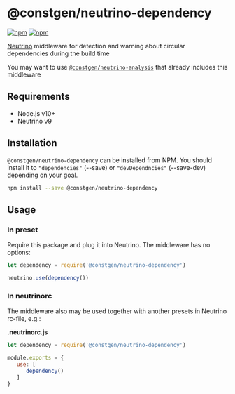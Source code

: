 # @constgen/neutrino-dependency

[![npm](https://img.shields.io/npm/v/@constgen/neutrino-dependency.svg)](https://www.npmjs.com/package/@constgen/neutrino-dependency)
[![npm](https://img.shields.io/npm/dt/@constgen/neutrino-dependency.svg)](https://www.npmjs.com/package/@constgen/neutrino-dependency)

[Neutrino](https://neutrino.js.org) middleware for detection and warning about circular dependencies during the build time

You may want to use [`@constgen/neutrino-analysis`](https://github.com/constgen/constgen-neutrino/packages/analysis) that already includes this middleware

## Requirements

- Node.js v10+
- Neutrino v9

## Installation

`@constgen/neutrino-dependency` can be installed from NPM. You should install it to `"dependencies"` (--save) or `"devDependncies"` (--save-dev) depending on your goal.

```bash
npm install --save @constgen/neutrino-dependency
```

## Usage

### In preset

Require this package and plug it into Neutrino. The middleware has no options:

```js
let dependency = require('@constgen/neutrino-dependency')

neutrino.use(dependency())
```

### In **neutrinorc**

The middleware also may be used together with another presets in Neutrino rc-file, e.g.:

**.neutrinorc.js**

```js
let dependency = require('@constgen/neutrino-dependency')

module.exports = {
   use: [
      dependency()
   ]
}
```